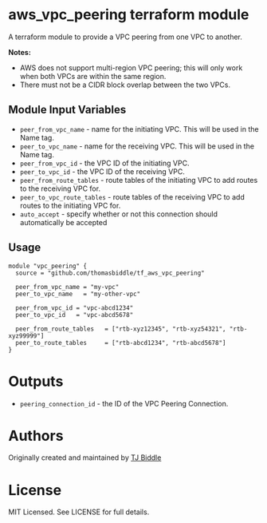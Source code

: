 aws\_vpc_peering terraform module
===========

A terraform module to provide a VPC peering from one VPC to another.

**Notes:**

- AWS does not support multi-region VPC peering; this will only work when both VPCs are within the same region.
- There must not be a CIDR block overlap between the two VPCs.


Module Input Variables
----------------------

- `peer_from_vpc_name` - name for the initiating VPC. This will be used in the Name tag.
- `peer_to_vpc_name` - name for the receiving VPC. This will be used in the Name tag.
- `peer_from_vpc_id` - the VPC ID of the initiating VPC.
- `peer_to_vpc_id` - the VPC ID of the receiving VPC.
- `peer_from_route_tables` - route tables of the initiating VPC to add routes to the receiving VPC for.
- `peer_to_vpc_route_tables` - route tables of the receiving VPC to add routes to the initiating VPC for.
- `auto_accept` - specify whether or not this connection should automatically be accepted


Usage
-----

```hcl
module "vpc_peering" {
  source = "github.com/thomasbiddle/tf_aws_vpc_peering"

  peer_from_vpc_name = "my-vpc"
  peer_to_vpc_name   = "my-other-vpc"
  
  peer_from_vpc_id = "vpc-abcd1234"
  peer_to_vpc_id   = "vpc-abcd5678"
  
  peer_from_route_tables   = ["rtb-xyz12345", "rtb-xyz54321", "rtb-xyz99999"]
  peer_to_route_tables     = ["rtb-abcd1234", "rtb-abcd5678"]
}
```

Outputs
=======

 - `peering_connection_id` - the ID of the VPC Peering Connection.

Authors
=======

Originally created and maintained by [TJ Biddle](https://github.com/thomasbiddle)


License
=======

MIT Licensed. See LICENSE for full details.